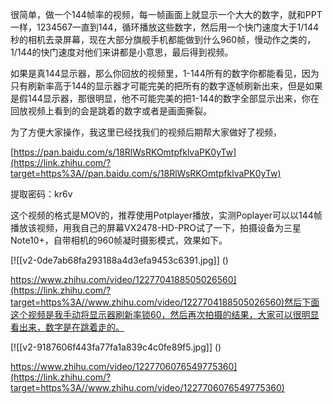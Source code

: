 



很简单，做一个144帧率的视频，每一帧画面上就显示一个大大的数字，就和PPT一样，1234567一直到144，循环播放这些数字，然后用一个快门速度大于1/144秒的相机去录屏幕，现在大部分旗舰手机都能做到什么960帧，慢动作之类的，1/144的快门速度对他们来讲都是小意思，最后得到视频。

如果是真144显示器，那么你回放的视频里，1-144所有的数字你都能看见，因为只有刷新率高于144的显示器才可能完美的把所有的数字逐帧刷新出来，但是如果是假144显示器，那很明显，他不可能完美的把1-144的数字全部显示出来，你在回放视频上看到的会是跳着的数字或者是画面撕裂。

为了方便大家操作，我这里已经找我们的视频后期帮大家做好了视频，

[https://pan.baidu.com/s/18RlWsRKOmtpfklvaPK0yTw](https://link.zhihu.com/?target=https%3A//pan.baidu.com/s/18RlWsRKOmtpfklvaPK0yTw) 

提取密码：kr6v

这个视频的格式是MOV的，推荐使用Potplayer播放，实测Poplayer可以以144帧播放该视频，用我自己的屏幕VX2478-HD-PRO试了一下，拍摄设备为三星Note10+，自带相机的960帧凝时摄影模式，效果如下。

[![[v2-0de7ab68fa293188a4d3efa9453c6391.jpg]]
()

https://www.zhihu.com/video/1227704188505026560](https://link.zhihu.com/?target=https%3A//www.zhihu.com/video/1227704188505026560)然后下面这个视频是我手动将显示器刷新率锁60，然后再次拍摄的结果，大家可以很明显看出来，数字是在跳着走的。

[![[v2-9187606f443fa77fa1a839c4c0fe89f5.jpg]]
()

https://www.zhihu.com/video/1227706076549775360](https://link.zhihu.com/?target=https%3A//www.zhihu.com/video/1227706076549775360)



